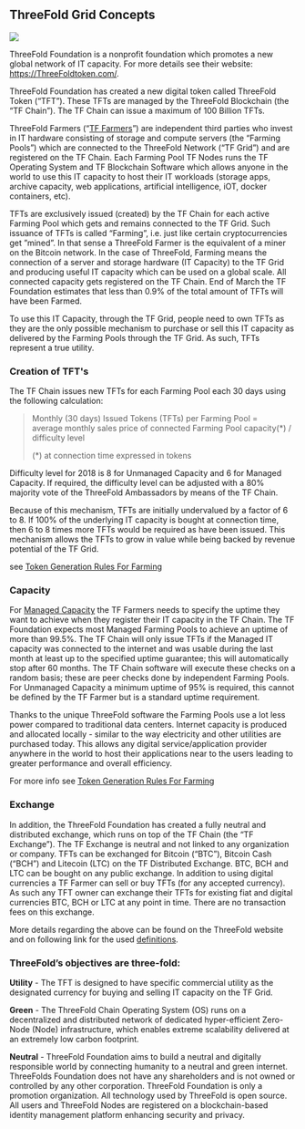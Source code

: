 ## ThreeFold Grid Concepts

![](grid.png)

ThreeFold Foundation is a nonprofit foundation which promotes a new global network of IT capacity. For more details see their website:  https://ThreeFoldtoken.com/. 

ThreeFold Foundation has created a new digital token called ThreeFold Token (“TFT”). These TFTs are managed by the ThreeFold Blockchain (the “TF Chain”). The TF Chain can issue a maximum of 100 Billion TFTs. 

ThreeFold Farmers (“[TF Farmers](https://docs.grid.tf/threefold/info/src/branch/master/legal/definitions.md)”) are independent third parties who invest in IT hardware consisting of storage and compute servers (the “Farming Pools”) which are connected to the ThreeFold Network (“TF Grid”) and are registered on the TF Chain. Each Farming Pool TF Nodes runs the TF Operating System and TF Blockchain Software which allows anyone in the world to use this IT capacity to host their IT workloads (storage apps, archive capacity, web applications, artificial intelligence, iOT, docker containers, etc). 

TFTs are exclusively issued (created) by the TF Chain for each active Farming Pool which gets and remains connected to the TF Grid. Such issuance of TFTs is called “Farming”, i.e. just like certain cryptocurrencies get ”mined”. In that sense a ThreeFold Farmer is the equivalent of a miner on the Bitcoin network. In the case of ThreeFold, Farming means the connection of a server and storage hardware (IT Capacity) to the TF Grid and producing useful IT capacity which can be used on a global scale. All connected capacity gets registered on the TF Chain. End of March the TF Foundation estimates that less than 0.9% of the total amount of TFTs will have been Farmed. 

To use this IT Capacity, through the TF Grid, people need to own TFTs as they are the only possible mechanism to purchase or sell this IT capacity as delivered by the Farming Pools through the TF Grid. As such, TFTs represent a true utility. 

### Creation of TFT's

The TF Chain issues new TFTs for each Farming Pool each 30 days using the following calculation:

> Monthly (30 days) Issued Tokens (TFTs) per Farming Pool =  
> average monthly sales price of connected Farming Pool capacity(*)
> / difficulty level
>
> (*) at connection time expressed in tokens 

Difficulty level for 2018 is 8 for Unmanaged Capacity and 6 for Managed Capacity. If required, the difficulty level can be adjusted with a 80% majority vote of the ThreeFold Ambassadors by means of the TF Chain. 

Because of this mechanism, TFTs are initially undervalued by a factor of 6 to 8. If 100% of the underlying IT capacity is bought at connection time, then 6 to 8 times more TFTs would be required as have been issued. This mechanism allows the TFTs to grow in value while being backed by revenue potential of the TF Grid.

see [Token Generation Rules For Farming](https://docs.grid.tf/threefold/info/src/branch/master/concepts/Token_Generation_Rules_For_Farming.md#token-generation-rules-for-farming)

### Capacity

For [Managed Capacity](https://docs.grid.tf/threefold/info/src/branch/master/legal/definitions.md) the TF Farmers needs to specify the uptime they want to achieve when they register their IT capacity in the TF Chain. The TF Foundation expects most Managed Farming Pools to achieve an uptime of more than 99.5%. The TF Chain will only issue TFTs if the Managed IT capacity was connected to the internet and was usable during the last month at least up to the specified uptime guarantee; this will automatically stop after 60 months. The TF Chain software will execute these checks on a random basis; these are peer checks done by independent Farming Pools. For Unmanaged Capacity a minimum uptime of 95% is required, this cannot be defined by the TF Farmer but is a standard uptime requirement.

Thanks to the unique ThreeFold software the Farming Pools use a lot less power compared to traditional data centers. Internet capacity is produced and allocated locally - similar to the way electricity and other utilities are purchased today. This allows any digital service/application provider anywhere in the world to host their applications near to the users leading to greater performance and overall efficiency.

For more info see [Token Generation Rules For Farming](https://docs.grid.tf/threefold/info/src/branch/master/concepts/Token_Generation_Rules_For_Farming.md#token-generation-rules-for-farming)

### Exchange

In addition, the ThreeFold Foundation has created a fully neutral and distributed exchange, which runs on top of the TF Chain (the “TF Exchange”). The TF Exchange is neutral and not linked to any organization or company. TFTs can be exchanged for Bitcoin (“BTC”), Bitcoin Cash (“BCH”) and Litecoin (LTC) on the TF Distributed Exchange. BTC, BCH and LTC can be bought on any public exchange. In addition to using digital currencies a TF Farmer can sell or buy TFTs (for any accepted currency). As such any TFT owner can exchange their TFTs for existing fiat and digital currencies BTC, BCH or LTC at any point in time. There are no transaction fees on this exchange.

More details regarding the above can be found on the ThreeFold website and on following link for the used [definitions](https://docs.grid.tf/threefold/info/src/branch/master/legal/definitions.md).


### ThreeFold’s objectives are three-fold:

**Utility** - The TFT is designed to have specific commercial utility as the designated currency for buying and selling IT capacity on the TF Grid. 

**Green** - The ThreeFold Chain Operating System (OS) runs on a decentralized and distributed network of dedicated hyper-efficient Zero-Node (Node) infrastructure, which enables extreme scalability delivered at an extremely low carbon footprint.

**Neutral** - ThreeFold Foundation aims to build a neutral and digitally responsible world by connecting humanity to a neutral and green internet. ThreeFolds Foundation does not have any shareholders and is not owned or controlled by any other corporation. ThreeFold Foundation is only a promotion organization. All technology used by ThreeFold is open source. All users and ThreeFold Nodes are registered on a blockchain-based identity management platform enhancing security and privacy.  ​
